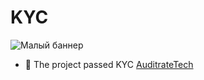 # KYC
![Малый баннер](https://ukit.com/uploads/s/7/a/g/7agy4blgatdj/img/full_IoovczrO.jpg)
- 💠 The project passed KYC [AuditrateTech](https://ukit.com/uploads/s/l/4/j/l4j8wtlqendh/img/full_coQTrMQV.jpg)
